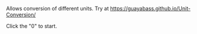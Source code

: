 Allows conversion of different units. Try at
https://guayabass.github.io/Unit-Conversion/

Click the "0" to start.
